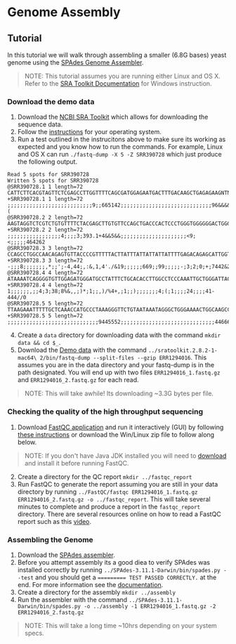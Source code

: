 # Genome Assembly

## Tutorial
In this tutorial we will walk through assembling a smaller (6.8G bases) yeast genome using the [SPAdes Genome Assembler](http://cab.spbu.ru/software/spades/).
> NOTE: This tutorial assumes you are running either Linux and OS X. Refer to the [SRA Toolkit Documentation](https://trace.ncbi.nlm.nih.gov/Traces/sra/sra.cgi?view=toolkit_doc) for Windows instruction.


### Download the demo data
1. Download the [NCBI SRA Toolkit](https://trace.ncbi.nlm.nih.gov/Traces/sra/sra.cgi?view=software) which allows for downloading the sequence data.
2. Follow the [instructions](https://trace.ncbi.nlm.nih.gov/Traces/sra/sra.cgi?view=toolkit_doc&f=std) for your operating system.
3. Run a test outlined in the instrucitons above to make sure its working as expected and you know how to run the commands. For example, Linux and OS X can run `./fastq-dump -X 5 -Z SRR390728` which just produce the following output.
  ```
  Read 5 spots for SRR390728
Written 5 spots for SRR390728
@SRR390728.1 1 length=72
CATTCTTCACGTAGTTCTCGAGCCTTGGTTTTCAGCGATGGAGAATGACTTTGACAAGCTGAGAGAAGNTNC
+SRR390728.1 1 length=72
;;;;;;;;;;;;;;;;;;;;;;;;;;;9;;665142;;;;;;;;;;;;;;;;;;;;;;;;;;;;;96&&&&(
@SRR390728.2 2 length=72
AAGTAGGTCTCGTCTGTGTTTTCTACGAGCTTGTGTTCCAGCTGACCCACTCCCTGGGTGGGGGGACTGGGT
+SRR390728.2 2 length=72
;;;;;;;;;;;;;;;;;4;;;;3;393.1+4&&5&&;;;;;;;;;;;;;;;;;;;;;<9;<;;;;;464262
@SRR390728.3 3 length=72
CCAGCCTGGCCAACAGAGTGTTACCCCGTTTTTACTTATTTATTATTATTATTTTGAGACAGAGCATTGGTC
+SRR390728.3 3 length=72
-;;;8;;;;;;;,*;;';-4,44;,:&,1,4'./&19;;;;;;669;;99;;;;;-;3;2;0;+;7442&2/
@SRR390728.4 4 length=72
ATAAAATCAGGGGTGTTGGAGATGGGATGCCTATTTCTGCACACCTTGGCCTCCCAAATTGCTGGGATTACA
+SRR390728.4 4 length=72
1;;;;;;,;;4;3;38;8%&,,;)*;1;;,)/%4+,;1;;);;;;;;;4;(;1;;;;24;;;;41-444//0
@SRR390728.5 5 length=72
TTAAGAAATTTTTGCTCAAACCATGCCCTAAAGGGTTCTGTAATAAATAGGGCTGGGAAAACTGGCAAGCCA
+SRR390728.5 5 length=72
;;;;;;;;;;;;;;;;;;;;;;;;;;;;;9445552;;;;;;;;;;;;;;;;;;;;;;;;;;;;;;446662
  ```
4. Create a `data` directory for downloading data with the command `mkdir data && cd $_`.
5. Download the [Demo data](https://www.ncbi.nlm.nih.gov/sra/ERX1365588[accn]) with the command `../sratoolkit.2.8.2-1-mac64\ 2/bin/fastq-dump --split-files --gzip ERR1294016`. This assumes you are in the data directory and your fastq-dump is in the path designated. You will end up with two files `ERR1294016_1.fastq.gz` and `ERR1294016_2.fastq.gz` for each read.
> NOTE: This will take awhile! Its downloading ~3.3G bytes per file.

### Checking the quality of the high throughput sequencing
1. Download [FastQC application](https://www.bioinformatics.babraham.ac.uk/projects/download.html) and run it interactively (GUI) by following [these instructions](https://www.bioinformatics.babraham.ac.uk/projects/fastqc/INSTALL.txt) or download the Win/Linux zip file to follow along below.
> NOTE: If you don't have Java JDK installed you will need to [download](http://www.oracle.com/technetwork/java/javase/downloads/index.html) and install it before running FastQC.
2. Create a directory for the QC report `mkdir ../fastqc_report`
3. Run FastQC to generate the report assuming you are still in your data directory by running `../FastQC/fastqc ERR1294016_1.fastq.gz ERR1294016_2.fastq.gz -o ../fastqc_report`. This will take several minutes to complete and produce a report in the `fastqc_report` directory. There are several resources online on how to read a FastQC report such as this [video](https://www.youtube.com/watch?v=bz93ReOv87Y).

### Assembling the Genome
1. Download the [SPAdes assembler](http://cab.spbu.ru/software/spades/).
2. Before you attempt assembly its a good diea to verify SPAdes was installed correctly by running `../SPAdes-3.11.1-Darwin/bin/spades.py --test` and you should get a `========= TEST PASSED CORRECTLY.` at the end. For more information see the [documentation](http://cab.spbu.ru/files/release3.11.1/manual.html).
3. Create a directory for the assembly `mkdir ../assembly`
4. Run the assembler with the command `../SPAdes-3.11.1-Darwin/bin/spades.py -o ../assembly -1 ERR1294016_1.fastq.gz -2 ERR1294016_2.fastq.gz`
> NOTE: This will take a long time ~10hrs depending on your system specs.
